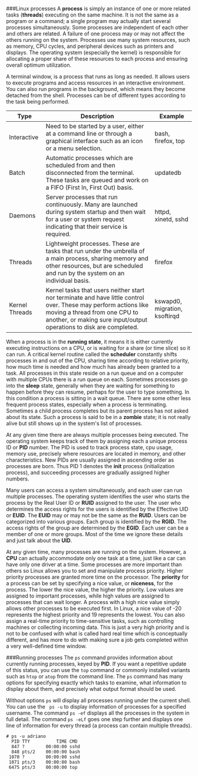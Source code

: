###Linux processes
A **process** is simply an instance of one or more related tasks (**threads**) executing on the same machine. It is not the same as a program or a command; a single program may actually start several processes simultaneously. Some processes are independent of each other and others are related. A failure of one process may or may not affect the others running on the system. Processes use many system resources, such as memory, CPU cycles, and peripheral devices such as printers and displays. The operating system (especially the kernel) is responsible for allocating a proper share of these resources to each process and ensuring overall optimum utilization.

A terminal window, is a process that runs as long as needed. It allows users to execute programs and access resources in an interactive environment. You can also run programs in the background, which means they become detached from the shell. Processes can be of different types according to the task being performed. 

|Type|Description|Example|
|--------|---------|-----|
|Interactive |Need to be started by a user, either at a command line or through a graphical interface such as an icon or a menu selection.|bash, firefox, top|
|Batch |Automatic processes which are scheduled from and then disconnected from the terminal. These tasks are queued and work on a FIFO (First In, First Out) basis.|updatedb|
|Daemons|Server processes that run continuously. Many are launched during system startup and then wait for a user or system request indicating that their service is required.|httpd, xinetd, sshd|
|Threads|Lightweight processes. These are tasks that run under the umbrella of a main process, sharing memory and other resources, but are scheduled and run by the system on an individual basis.|firefox|
|Kernel Threads|Kernel tasks that users neither start nor terminate and have little control over. These may perform actions like moving a thread from one CPU to another, or making sure input/output operations to disk are completed.|kswapd0, migration, ksoftirqd|

When a process is in the **running state**, it means it is either currently executing instructions on a CPU, or is waiting for a share (or time slice) so it can run. A critical kernel routine called the **scheduler** constantly shifts processes in and out of the CPU, sharing time according to relative priority, how much time is needed and how much has already been granted to a task. All processes in this state reside on a run queue and on a computer with multiple CPUs there is a run queue on each. Sometimes processes go into the **sleep** state, generally when they are waiting for something to happen before they can resume, perhaps for the user to type something. In this condition a process is sitting in a wait queue. There are some other less frequent process states, especially when a process is terminating. Sometimes a child process completes but its parent process has not asked about its state. Such a process is said to be in a **zombie** state; it is not really alive but still shows up in the system's list of processes.

At any given time there are always multiple processes being executed. The operating system keeps track of them by assigning each a unique process ID or **PID** number. The PID is used to track process state, cpu usage, memory use, precisely where resources are located in memory, and other characteristics. New PIDs are usually assigned in ascending order as processes are born. Thus PID 1 denotes the **init** process (initialization process), and succeeding processes are gradually assigned higher numbers.

Many users can access a system simultaneously, and each user can run multiple processes. The operating system identifies the user who starts the process by the Real User ID or **RUID** assigned to the user. The user who determines the access rights for the users is identified by the Effective UID or **EUID**. The **EUID** may or may not be the same as the **RUID**. Users can be categorized into various groups. Each group is identified by the **RGID**. The access rights of the group are determined by the **EGID**. Each user can be a member of one or more groups. Most of the time we ignore these details and just talk about the **UID**.

At any given time, many processes are running on the system. However, a **CPU** can actually accommodate only one task at a time, just like a car can have only one driver at a time. Some processes are more important than others so Linux allows you to set and manipulate process priority. Higher priority processes are granted more time on the processor. The **priority** for a process can be set by specifying a nice value, or **niceness**, for the process. The lower the nice value, the higher the priority. Low values are assigned to important processes, while high values are assigned to processes that can wait longer. A process with a high nice value simply allows other processes to be executed first. In Linux, a nice value of -20 represents the highest priority and 19 represents the lowest. You can also assign a real-time priority to time-sensitive tasks, such as controlling machines or collecting incoming data. This is just a very high priority and is not to be confused with what is called hard real time which is conceptually different, and has more to do with making sure a job gets completed within a very well-defined time window.

###Running processes
The ``ps`` command provides information about currently running processes, keyed by **PID**. If you want a repetitive update of this status, you can use the ``top`` command or commonly installed variants such as ``htop`` or ``atop`` from the command line. The ``ps`` command has many options for specifying exactly which tasks to examine, what information to display about them, and precisely what output format should be used.

Without options ``ps`` will display all processes running under the current shell. You can use the `` ps -u`` to display information of processes for a specified username. The command ``ps -ef`` displays all the processes in the system in full detail. The command ``ps -eLf`` goes one step further and displays one line of information for every thread (a process can contain multiple threads).

```
# ps -u adriano
  PID TTY          TIME CMD
  847 ?        00:00:00 sshd
  848 pts/2    00:00:00 bash
 1070 ?        00:00:00 sshd
 1071 pts/3    00:00:00 bash
 6475 pts/3    00:00:00 top
```
